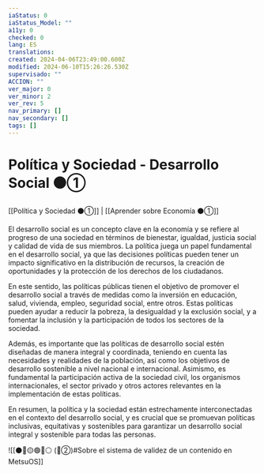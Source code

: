 ```yaml
---
iaStatus: 0
iaStatus_Model: ""
a11y: 0
checked: 0
lang: ES
translations: 
created: 2024-04-06T23:49:00.600Z
modified: 2024-06-10T15:26:26.530Z
supervisado: ""
ACCION: ""
ver_major: 0
ver_minor: 2
ver_rev: 5
nav_primary: []
nav_secondary: []
tags: []
---
```

# Política y Sociedad - Desarrollo Social ⚫①

[[Política y Sociedad ⚫①]] | [[Aprender sobre Economía ⚫①]]

El desarrollo social es un concepto clave en la economía y se refiere al progreso de una sociedad en términos de bienestar, igualdad, justicia social y calidad de vida de sus miembros. La política juega un papel fundamental en el desarrollo social, ya que las decisiones políticas pueden tener un impacto significativo en la distribución de recursos, la creación de oportunidades y la protección de los derechos de los ciudadanos.

En este sentido, las políticas públicas tienen el objetivo de promover el desarrollo social a través de medidas como la inversión en educación, salud, vivienda, empleo, seguridad social, entre otros. Estas políticas pueden ayudar a reducir la pobreza, la desigualdad y la exclusión social, y a fomentar la inclusión y la participación de todos los sectores de la sociedad.

Además, es importante que las políticas de desarrollo social estén diseñadas de manera integral y coordinada, teniendo en cuenta las necesidades y realidades de la población, así como los objetivos de desarrollo sostenible a nivel nacional e internacional. Asimismo, es fundamental la participación activa de la sociedad civil, los organismos internacionales, el sector privado y otros actores relevantes en la implementación de estas políticas.

En resumen, la política y la sociedad están estrechamente interconectadas en el contexto del desarrollo social, y es crucial que se promuevan políticas inclusivas, equitativas y sostenibles para garantizar un desarrollo social integral y sostenible para todas las personas.

![[⚫🔴🟡🟢🔵⚪ (🔴②)#Sobre el sistema de validez de un contenido en MetsuOS]]

